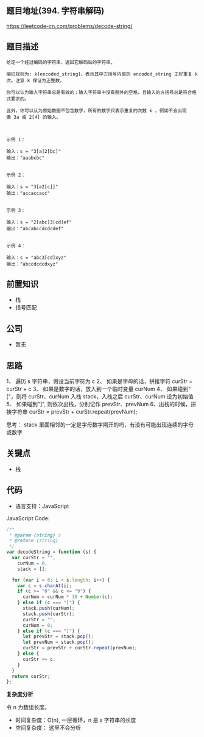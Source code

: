 ## 题目地址(394. 字符串解码)

https://leetcode-cn.com/problems/decode-string/

## 题目描述

```
给定一个经过编码的字符串，返回它解码后的字符串。

编码规则为: k[encoded_string]，表示其中方括号内部的 encoded_string 正好重复 k 次。注意 k 保证为正整数。

你可以认为输入字符串总是有效的；输入字符串中没有额外的空格，且输入的方括号总是符合格式要求的。

此外，你可以认为原始数据不包含数字，所有的数字只表示重复的次数 k ，例如不会出现像 3a 或 2[4] 的输入。

 

示例 1：

输入：s = "3[a]2[bc]"
输出："aaabcbc"


示例 2：

输入：s = "3[a2[c]]"
输出："accaccacc"


示例 3：

输入：s = "2[abc]3[cd]ef"
输出："abcabccdcdcdef"


示例 4：

输入：s = "abc3[cd]xyz"
输出："abccdcdcdxyz"

```

## 前置知识

- 栈
- 括号匹配

## 公司

- 暂无

## 思路

1、 遍历 s 字符串，假设当前字符为 c
2、 如果是字母的话，拼接字符 curStr = curStr + c
3、 如果是数字的话，放入到一个临时变量 curNum
4、 如果碰到"["，则将 curStr、curNum 入栈 stack，入栈之后 curStr、curNum 设为初始值
5、 如果碰到"]", 则依次出栈，分别记作 prevStr、prevNum
6、出栈的时候，拼接字符串 curStr = prevStr + curStr.repeat(prevNum);

思考： stack 里面相邻的一定是字母数字隔开的吗，有没有可能出现连续的字母或数字

## 关键点

- 栈

## 代码

- 语言支持：JavaScript

JavaScript Code:

```javascript
/**
 * @param {string} s
 * @return {string}
 */
var decodeString = function (s) {
  var curStr = "",
    curNum = 0,
    stack = [];

  for (var i = 0; i < s.length; i++) {
    var c = s.charAt(i);
    if (c >= "0" && c <= "9") {
      curNum = curNum * 10 + Number(c);
    } else if (c === "[") {
      stack.push(curNum);
      stack.push(curStr);
      curStr = "";
      curNum = 0;
    } else if (c === "]") {
      let prevStr = stack.pop();
      let prevNum = stack.pop();
      curStr = prevStr + curStr.repeat(prevNum);
    } else {
      curStr += c;
    }
  }
  return curStr;
};
```

**复杂度分析**

令 n 为数组长度。

- 时间复杂度：O(n), 一层循环，n 是 s 字符串的长度
- 空间复杂度： 这里不会分析
